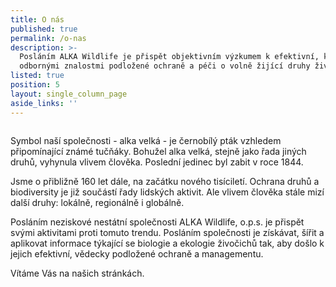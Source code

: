 ```yaml
---
title: O nás
published: true
permalink: /o-nas
description: >-
  Posláním ALKA Wildlife je přispět objektivním výzkumem k efektivní, kvalitními
  odbornými znalostmi podložené ochraně a péči o volně žijící druhy živočichů.
listed: true
position: 5
layout: single_column_page
aside_links: ''
---
```

![]()

Symbol naší společnosti - alka velká - je černobílý pták vzhledem připomínající známé tučňáky. Bohužel alka velká, stejně jako řada jiných druhů, vyhynula vlivem člověka. Poslední jedinec byl zabit v roce 1844.

Jsme o přibližně 160 let dále, na začátku nového tisíciletí. Ochrana druhů a biodiversity je již součástí řady lidských aktivit. Ale vlivem člověka stále mizí další druhy: lokálně, regionálně i globálně. 

Posláním neziskové nestátní společnosti ALKA Wildlife, o.p.s. je přispět svými aktivitami proti tomuto trendu. Posláním společnosti je získávat, šířit a aplikovat informace týkající se biologie a ekologie živočichů tak, aby došlo k jejich efektivní, vědecky podložené ochraně a managementu.

Vítáme Vás na našich stránkách.

